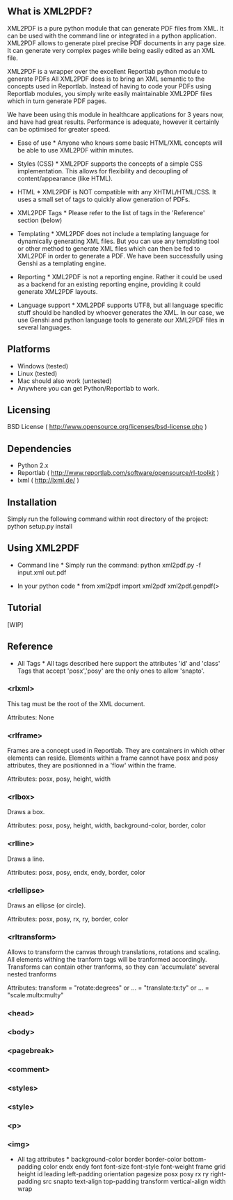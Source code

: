 What is XML2PDF?
----------------
XML2PDF is a pure python module that can generate PDF files from XML.
It can be used with the command line or integrated in a python application.
XML2PDF allows to generate pixel precise PDF documents in any page size. 
It can generate very complex pages while being easily edited as an XML file.

XML2PDF is a wrapper over the excellent Reportlab python module to generate PDFs
All XML2PDF does is to bring an XML semantic to the concepts used in Reportlab.
Instead of having to code your PDFs using Reportlab modules, you simply write
easily maintainable XML2PDF files which in turn generate PDF pages.

We have been using this module in healthcare applications for 3 years now,
and have had great results. Performance is adequate, however it certainly can
be optimised for greater speed.

* Ease of use *
Anyone who knows some basic HTML/XML concepts will be able to use XML2PDF within
minutes.

* Styles (CSS) *
XML2PDF supports the concepts of a simple CSS implementation.
This allows for flexibility and decoupling of content/appearance (like HTML).

* HTML *
XML2PDF is NOT compatible with any XHTML/HTML/CSS. It uses a small set of tags
to quickly allow generation of PDFs.

* XML2PDF Tags *
Please refer to the list of tags in the 'Reference' section (below)

* Templating *
XML2PDF does not include a templating language for dynamically generating 
XML files. But you can use any templating tool or other method to generate 
XML files which can then be fed to XML2PDF in order to generate a PDF.
We have been successfully using Genshi as a templating engine.

* Reporting *
XML2PDF is not a reporting engine. Rather it could be used as a backend 
for an existing reporting engine, providing it could generate XML2PDF layouts.

* Language support *
XML2PDF supports UTF8, but all language specific stuff should be handled by
whoever generates the XML. In our case, we use Genshi and python language tools
to generate our XML2PDF files in several languages.



Platforms
---------
* Windows (tested)
* Linux (tested)
* Mac should also work (untested)
* Anywhere you can get Python/Reportlab to work.



Licensing
---------
BSD License ( http://www.opensource.org/licenses/bsd-license.php )



Dependencies
------------
* Python 2.x
* Reportlab ( http://www.reportlab.com/software/opensource/rl-toolkit ) 
* lxml ( http://lxml.de/ )


Installation
-------------
Simply run the following command within root directory of the project:
    python setup.py install


Using XML2PDF
-------------
* Command line *
Simply run the command:
    python xml2pdf.py -f input.xml out.pdf

* In your python code *
    from xml2pdf import xml2pdf
    xml2pdf.genpdf(>

    
Tutorial
--------
[WIP]

Reference
---------
* All Tags *
All tags described here support the attributes 'id' and 'class'
Tags that accept 'posx','posy' are the only ones to allow 'snapto'.

### &lt;rlxml&gt;
This tag must be the root of the XML document.

Attributes:
None

### &lt;rlframe&gt;    
Frames are a concept used in Reportlab. They are containers in which
other elements can reside. Elements within a frame cannot have posx
and posy attributes, they are positionned in a 'flow' within the frame.

Attributes:
posx, posy, height, width
    
### &lt;rlbox&gt;
Draws a box.

Attributes:
posx, posy, height, width, background-color, border, color
    
### &lt;rlline&gt;
Draws a line.

Attributes:
posx, posy, endx, endy, border, color
    
### &lt;rlellipse&gt;
Draws an ellipse (or circle).

Attributes:
posx, posy, rx, ry, border, color
    
### &lt;rltransform&gt;
Allows to transform the canvas through translations, rotations and scaling.
All elements withing the tranform tags will be tranformed accordingly.
Transforms can contain other tranforms, so they can 'accumulate' several
nested tranforms

Attributes:
transform = "rotate:degrees"    or 
...       = "translate:tx:ty"   or 
...       = "scale:multx:multy"
    
### &lt;head&gt;

### &lt;body&gt;

### &lt;pagebreak&gt;

### &lt;comment&gt;

### &lt;styles&gt;

### &lt;style&gt;

### &lt;p&gt;

### &lt;img&gt;


* All tag attributes *
background-color
border
border-color
bottom-padding
color
endx
endy
font
font-size
font-style
font-weight
frame
grid
height
id
leading
left-padding
orientation
pagesize
posx
posy
rx
ry
right-padding
src
snapto
text-align
top-padding
transform
vertical-align
width
wrap

